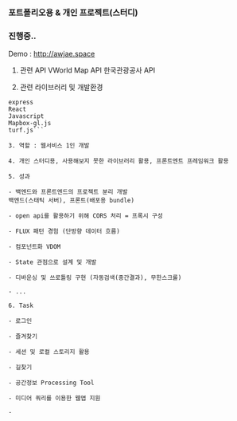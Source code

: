 ### 포트폴리오용 & 개인 프로젝트(스터디) ###
### 진행중.. ###

Demo : http://awjae.space

1. 관련 API
VWorld Map API
한국관광공사 API

2. 관련 라이브러리 및 개발환경

```NodeJS
express
React
Javascript
Mapbox-gl.js
turf.js```

3. 역할 : 웹서비스 1인 개발

4. 개인 스터디용, 사용해보지 못한 라이브러리 활용, 프론트엔트 프레임워크 활용

5. 성과

- 백엔드와 프론트엔드의 프로젝트 분리 개발
백엔드(스태틱 서버), 프론트(배포용 bundle)

- open api를 활용하기 위해 CORS 처리 = 프록시 구성

- FLUX 패턴 경험 (단방향 데이터 흐름)

- 컴포넌트화 VDOM 

- State 관점으로 설계 및 개발

- 디바운싱 및 쓰로틀링 구현 (자동검색(중간결과), 무한스크롤)

- ...

6. Task

- 로그인

- 즐겨찾기

- 세션 및 로컬 스토리지 활용

- 길찾기

- 공간정보 Processing Tool

- 미디어 쿼리를 이용한 웹앱 지원

- 